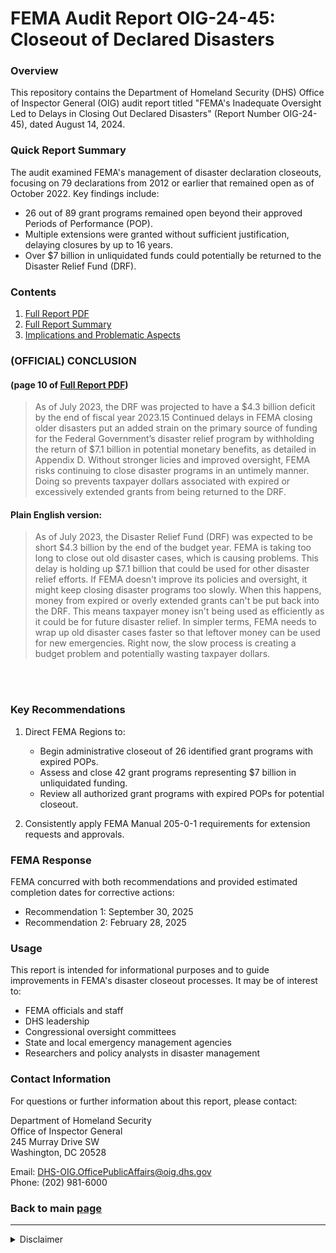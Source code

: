 # FEMA Audit Report OIG-24-45: Closeout of Declared Disasters

### Overview

This repository contains the Department of Homeland Security (DHS) Office of Inspector General (OIG) audit report titled "FEMA's Inadequate Oversight Led to Delays in Closing Out Declared Disasters" (Report Number OIG-24-45), dated August 14, 2024.

### Quick Report Summary

The audit examined FEMA's management of disaster declaration closeouts, focusing on 79 declarations from 2012 or earlier that remained open as of October 2022. Key findings include:

- 26 out of 89 grant programs remained open beyond their approved Periods of Performance (POP).
- Multiple extensions were granted without sufficient justification, delaying closures by up to 16 years.
- Over $7 billion in unliquidated funds could potentially be returned to the Disaster Relief Fund (DRF).

### Contents

1. [Full Report PDF](./Office_Of_Inspector_General_FEMA_Inadequacy_OIG-24-45-Aug24.pdf)
2. [Full Report Summary](./OIG_Report_summary.md)
3. [Implications and Problematic Aspects](./Problematic_Assessment.md)


### (OFFICIAL) CONCLUSION
#### (page 10 of [Full Report PDF](Office_Of_Inspector_General_FEMA_Inadequacy_OIG-24-45-Aug24.pdf))


> As of July 2023, the DRF was projected to have a $4.3 billion deficit by the end of fiscal year
> 2023.15 Continued delays in FEMA closing older disasters put an added strain on the primary
> source of funding for the Federal Government’s disaster relief program by withholding the return
> of $7.1 billion in potential monetary benefits, as detailed in Appendix D. Without stronger
> licies and improved oversight, FEMA risks continuing to close disaster programs in an untimely
> manner. Doing so prevents taxpayer dollars associated with expired or excessively extended
> grants from being returned to the DRF.

#### Plain English version:


> As of July 2023, the Disaster Relief Fund (DRF) was expected to be short $4.3 billion by the end of the 
> budget year. FEMA is taking too long to close out old disaster cases, which is causing problems. This delay 
> is holding up $7.1 billion that could be used for other disaster relief efforts. 
> If FEMA doesn't improve its policies and oversight, it might keep closing disaster programs too slowly. When 
> this happens, money from expired or overly extended grants can't be put back into the DRF. This means 
> taxpayer money isn't being used as efficiently as it could be for future disaster relief.
> In simpler terms, FEMA needs to wrap up old disaster cases faster so that leftover money can be used for new 
> emergencies. Right now, the slow process is creating a budget problem and potentially wasting taxpayer 
> dollars.



</br>
</br>


### Key Recommendations

1. Direct FEMA Regions to:
   - Begin administrative closeout of 26 identified grant programs with expired POPs.
   - Assess and close 42 grant programs representing $7 billion in unliquidated funding.
   - Review all authorized grant programs with expired POPs for potential closeout.

2. Consistently apply FEMA Manual 205-0-1 requirements for extension requests and approvals.

### FEMA Response

FEMA concurred with both recommendations and provided estimated completion dates for corrective actions:
- Recommendation 1: September 30, 2025
- Recommendation 2: February 28, 2025

### Usage

This report is intended for informational purposes and to guide improvements in FEMA's disaster closeout processes. It may be of interest to:

- FEMA officials and staff
- DHS leadership
- Congressional oversight committees
- State and local emergency management agencies
- Researchers and policy analysts in disaster management

### Contact Information

For questions or further information about this report, please contact:

Department of Homeland Security  
Office of Inspector General  
245 Murray Drive SW  
Washington, DC 20528  

Email: DHS-OIG.OfficePublicAffairs@oig.dhs.gov  
Phone: (202) 981-6000


### Back to main [page](../README.md)

---

<details>
<summary>Disclaimer</summary>

This README file is for informational and educational purposes only. For the most accurate and up-to-date information, please refer to the full [report](https://www.oversight.gov/report/DHS/FEMA%E2%80%99s-Inadequate-Oversight-Led-Delays-Closing-Out-Declared-Disasters) and [official](https://www.oig.dhs.gov/) DHS OIG communications.

</details>